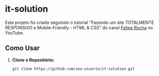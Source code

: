 # it-solution

Este projeto foi criado seguindo o tutorial "Fazendo um site TOTALMENTE RESPONSIVO e Mobile-Friendly - HTML & CSS" do canal [Felipe Rocha](https://www.youtube.com/watch?v=G4_QjTJTVlc) no YouTube.

## Como Usar

1. **Clone o Repositório:**
   ```bash
   git clone https://github.com/seu-usuario/it-solution.git
